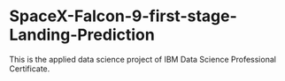 # SpaceX-Falcon-9-first-stage-Landing-Prediction
This is the applied data science project of IBM Data Science Professional Certificate. 
